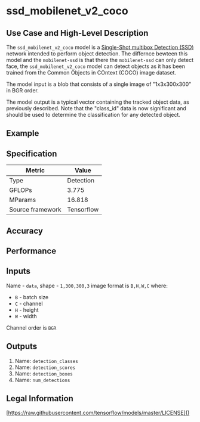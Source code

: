 # ssd_mobilenet_v2_coco

## Use Case and High-Level Description

The `ssd_mobilenet_v2_coco` model is a [Single-Shot multibox Detection (SSD)](https://arxiv.org/pdf/1801.04381.pdf) network intended to perform object detection. The differnce bewteen this model and the `mobilenet-ssd` is that there the `mobilenet-ssd` can only detect face, the `ssd_mobilenet_v2_coco` model can detect objects as it has been trained from the Common Objects in COntext (COCO) image dataset. 

The model input is a blob that consists of a single image of "1x3x300x300" in BGR order.

The model output is a typical vector containing the tracked object data, as previously described. Note that the "class_id" data is now significant and should be used to determine the classification for any detected object.

## Example

## Specification

| Metric            | Value         |
|-------------------|---------------|
| Type              | Detection     |
| GFLOPs            | 3.775         |
| MParams           | 16.818        |
| Source framework  | Tensorflow    |

## Accuracy

## Performance

## Inputs

Name - `data`, shape - `1,300,300,3` image format is `B,H,W,C` where:

- `B` - batch size
- `C` - channel
- `H` - height
- `W` - width

Channel order is `BGR`

## Outputs

1. Name: `detection_classes`
2. Name: `detection_scores`
3. Name: `detection_boxes`
4. Name: `num_detections`

## Legal Information

[https://raw.githubusercontent.com/tensorflow/models/master/LICENSE]()
